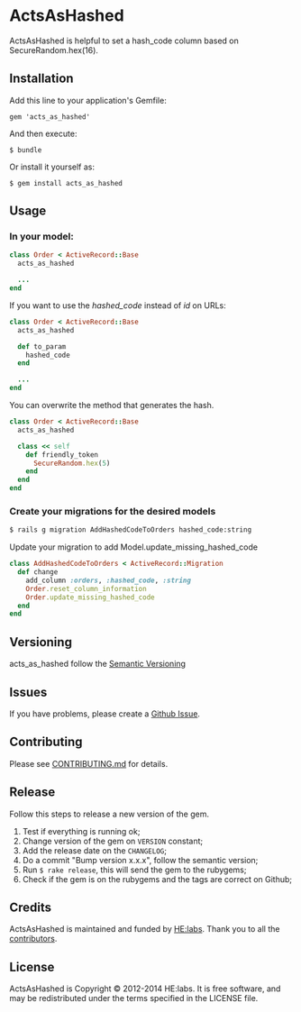 # ActsAsHashed

ActsAsHashed is helpful to set a hash_code column based on SecureRandom.hex(16).

## Installation

Add this line to your application's Gemfile:

    gem 'acts_as_hashed'

And then execute:

    $ bundle

Or install it yourself as:

    $ gem install acts_as_hashed

## Usage

### In your model:

```ruby
class Order < ActiveRecord::Base
  acts_as_hashed

  ...
end
```

If you want to use the *hashed_code* instead of *id* on URLs:

```ruby
class Order < ActiveRecord::Base
  acts_as_hashed

  def to_param
    hashed_code
  end

  ...
end
```

You can overwrite the method that generates the hash.

```ruby
class Order < ActiveRecord::Base
  acts_as_hashed

  class << self
    def friendly_token
      SecureRandom.hex(5)
    end
  end
end
```

### Create your migrations for the desired models

```bash
$ rails g migration AddHashedCodeToOrders hashed_code:string
```

Update your migration to add Model.update_missing_hashed_code

```ruby
class AddHashedCodeToOrders < ActiveRecord::Migration
  def change
    add_column :orders, :hashed_code, :string
    Order.reset_column_information
    Order.update_missing_hashed_code
  end
end
```

## Versioning

acts_as_hashed follow the [Semantic Versioning](http://semver.org/)

## Issues
If you have problems, please create a [Github Issue](https://github.com/Helabs/acts_as_hashed/issues).  

## Contributing

Please see [CONTRIBUTING.md](https://github.com/Helabs/acts_as_hashed/blob/master/CONTRIBUTING.md) for details.

## Release

Follow this steps to release a new version of the gem.

1. Test if everything is running ok;
1. Change version of the gem on `VERSION` constant;
1. Add the release date on the `CHANGELOG`;
1. Do a commit "Bump version x.x.x", follow the semantic version;
1. Run `$ rake release`, this will send the gem to the rubygems;
1. Check if the gem is on the rubygems and the tags are correct on Github;

## Credits

ActsAsHashed is maintained and funded by [HE:labs](http://helabs.com.br/opensource/).
Thank you to all the [contributors](https://github.com/Helabs/acts_as_hashed/graphs/contributors).

## License

ActsAsHashed is Copyright © 2012-2014 HE:labs. It is free software, and may be redistributed under the terms specified in the LICENSE file.